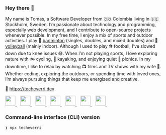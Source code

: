 ### Hey there 👋

My name is Tomas, a Software Developer from 🇨🇴 Colombia living in 🇸🇪 Stockholm, Sweden. I’m passionate about technology and programming, especially web development, and I contribute to open-source projects whenever possible. In my free time, I enjoy a mix of sports and outdoor activities. I play 🏸 [badminton](https://badmintonsweden.tournamentsoftware.com/player-profile/c51332aa-ffdc-47aa-9d28-281ed4108d03) (singles, doubles, and mixed doubles) and 🏐 [volleyball](https://kthvolleyball.com/) (mainly indoor). Although I used to play ⚽️ football, I’ve slowed down due to knee issues 😅. When I’m not playing sports, I love exploring nature with 🚲 cycling, 🛶 kayaking, and enjoying quiet 🧺 picnics. In my downtime, I like to relax by watching 📺 films and TV shows with my wife 👰. Whether coding, exploring the outdoors, or spending time with loved ones, I’m always pursuing things that keep me energized and creative.

🔗 <https://techeverri.dev>

<a title="Twitter" href="https://twitter.com/TomasEcheverri">
  <img height="32" src="https://unpkg.com/super-tiny-icons@0.6.0/images/svg/x.svg" />
</a>
&nbsp;&nbsp;
<a rel="me" title="Mastodon" href="https://mastodon.social/web/@techeverri">
  <img height="32" src="https://unpkg.com/super-tiny-icons@latest/images/svg/mastodon.svg" />
</a>
&nbsp;&nbsp;
<a title="LinkedIn" href="https://www.linkedin.com/in/tomechval/">
  <img height="32" src="https://unpkg.com/super-tiny-icons@latest/images/svg/linkedin.svg" />
</a>
&nbsp;&nbsp;
<a title="GitHub" href="https://github.com/techeverri">
  <img height="32" src="https://unpkg.com/super-tiny-icons@latest/images/svg/github.svg" />
</a>
&nbsp;&nbsp;
<a title="CodePen" href="https://codepen.io/techeverri">
  <img height="32" src="https://unpkg.com/super-tiny-icons@latest/images/svg/codepen.svg" />
</a>
&nbsp;&nbsp;
<a title="npm" href="https://www.npmjs.com/~techeverri">
  <img height="32" src="https://unpkg.com/super-tiny-icons@latest/images/svg/npm.svg" />
</a>
&nbsp;&nbsp;
<a title="Stack Overflow" href="https://stackoverflow.com/users/1416747/tomas-echeverri">
  <img height="32" src="https://unpkg.com/super-tiny-icons@latest/images/svg/stackoverflow.svg" />
</a>
&nbsp;&nbsp;

### Command-line interface (CLI) version

```sh
❯ npx techeverri
```
